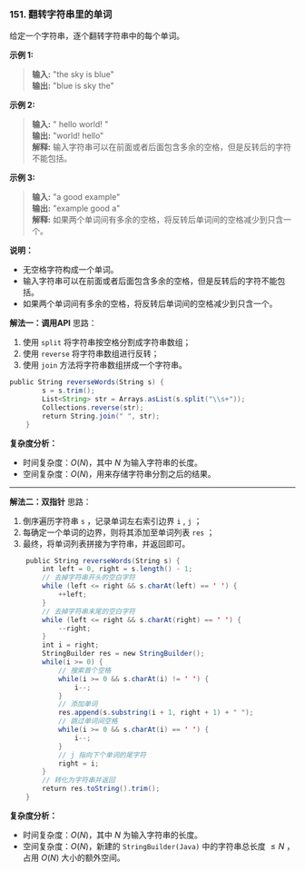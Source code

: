 ### 151. 翻转字符串里的单词

给定一个字符串，逐个翻转字符串中的每个单词。

**示例 1:**  
>**输入:** "the sky is blue"  
>**输出:** "blue is sky the"  

**示例 2:**  
>**输入:** "  hello world!  "  
>**输出:** "world! hello"  
>**解释:** 输入字符串可以在前面或者后面包含多余的空格，但是反转后的字符不能包括。  

**示例 3:**  
>**输入:**  "a good   example"  
>**输出:** "example good a"  
>**解释:** 如果两个单词间有多余的空格，将反转后单词间的空格减少到只含一个。

**说明：**  
* 无空格字符构成一个单词。  
* 输入字符串可以在前面或者后面包含多余的空格，但是反转后的字符不能包括。  
* 如果两个单词间有多余的空格，将反转后单词间的空格减少到只含一个。  

**解法一：调用API**
思路：  
1. 使用 `split` 将字符串按空格分割成字符串数组；
2. 使用 `reverse` 将字符串数组进行反转；
3. 使用 `join` 方法将字符串数组拼成一个字符串。

```Java   
public String reverseWords(String s) {
        s = s.trim();
        List<String> str = Arrays.asList(s.split("\\s+"));
        Collections.reverse(str);
        return String.join(" ", str);
    }
```
**复杂度分析：**  
* 时间复杂度：$O(N)$，其中 $N$ 为输入字符串的长度。
* 空间复杂度：$O(N)$，用来存储字符串分割之后的结果。 

---
**解法二：双指针**
思路：  
1. 倒序遍历字符串 `s` ，记录单词左右索引边界 `i` , `j` ；
2. 每确定一个单词的边界，则将其添加至单词列表 `res` ；
3. 最终，将单词列表拼接为字符串，并返回即可。

```Java   
    public String reverseWords(String s) {
        int left = 0, right = s.length() - 1;
        // 去掉字符串开头的空白字符
        while (left <= right && s.charAt(left) == ' ') {
            ++left;
        }
        // 去掉字符串末尾的空白字符
        while (left <= right && s.charAt(right) == ' ') {
            --right;
        }
        int i = right;
        StringBuilder res = new StringBuilder();
        while(i >= 0) {
            // 搜索首个空格
            while(i >= 0 && s.charAt(i) != ' ') {
                i--;
            }
            // 添加单词
            res.append(s.substring(i + 1, right + 1) + " ");
            // 跳过单词间空格
            while(i >= 0 && s.charAt(i) == ' ') {
                i--;
            } 
            // j 指向下个单词的尾字符
            right = i; 
        }
        // 转化为字符串并返回
        return res.toString().trim(); 
    }
```

**复杂度分析：**  
* 时间复杂度：$O(N)$，其中 $N$ 为输入字符串的长度。
* 空间复杂度：$O(N)$，新建的 `StringBuilder(Java)` 中的字符串总长度 $\leq N$ ，占用 $O(N)$ 大小的额外空间。